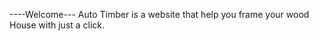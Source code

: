 
----Welcome---
Auto Timber is a website that help you frame your wood House with just a click.




